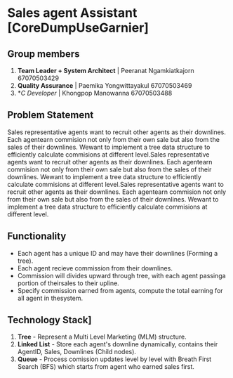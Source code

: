 # Sales agent Assistant [CoreDumpUseGarnier]

## Group members
1. **Team Leader + System Architect** | Peeranat Ngamkiatkajorn 67070503429
2. **Quality Assurance** | Paemika Yongwittayakul 67070503469
3. **C Developer* | Khongpop Manowanna 67070503488

## Problem Statement
Sales representative agents want to recruit other agents as their downlines. Each agentearn commision not only from their own sale but also from the sales of their downlines. Wewant to implement a tree data structure to efficiently calculate commisions at different level.Sales representative agents want to recruit other agents as their downlines. Each agentearn commision not only from their own sale but also from the sales of their downlines. Wewant to implement a tree data structure to efficiently calculate commisions at different level.Sales representative agents want to recruit other agents as their downlines. Each agentearn commision not only from their own sale but also from the sales of their downlines. Wewant to implement a tree data structure to efficiently calculate commisions at different level.

## Functionality
- Each agent has a unique ID and may have their downlines (Forming a tree).
- Each agent recieve commission from their downlines.
- Commission will divides upward through tree, with each agent passinga portion of theirsales to their upline.
- Specify commission earned from agents, compute the total earning for all agent in thesystem.

## Technology Stack]
1. **Tree** - Represent a Multi Level Marketing (MLM) structure.
2. **Linked List** - Store each agent's downline dynamically, contains their AgentID, Sales, Downlines (Child nodes).
3. **Queue** - Process comission updates level by level with Breath First Search (BFS) which starts from agent who earned sales first.

